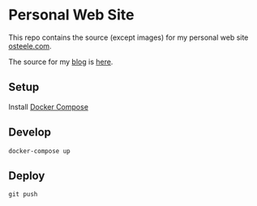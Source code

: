 # Personal Web Site

This repo contains the source (except images) for my personal web site [osteele.com](http://osteele.com).

The source for my [blog](blog.osteele.com) is [here](https://github.com/osteele/blog.osteele.com).

## Setup

Install [Docker Compose](https://docs.docker.com/compose/install/)

## Develop

    docker-compose up

## Deploy

    git push
